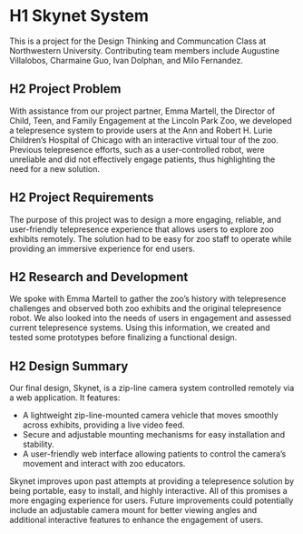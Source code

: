 # H1 Skynet System
This is a project for the Design Thinking and Communcation Class at Northwestern University. Contributing team members include Augustine Villalobos, Charmaine Guo, Ivan Dolphan, and Milo Fernandez. 

## H2 Project Problem
With assistance from our project partner, Emma Martell, the Director of Child, Teen, and Family Engagement at the Lincoln Park Zoo, we developed a telepresence system to provide users at the Ann and Robert H. Lurie Children’s Hospital of Chicago with an interactive virtual tour of the zoo. Previous telepresence efforts, such as a user-controlled robot, were unreliable and did not effectively engage patients, thus highlighting the need for a new solution.

## H2 Project Requirements
The purpose of this project was to design a more engaging, reliable, and user-friendly telepresence experience that allows users to explore zoo exhibits remotely. The solution had to be easy for zoo staff to operate while providing an immersive experience for end users.

## H2 Research and Development
We spoke with Emma Martell to gather the zoo’s history with telepresence challenges and observed both zoo exhibits and the original telepresence robot. We also looked into the needs of users in engagement and assessed current telepresence systems. Using this information, we created and tested some prototypes before finalizing a functional design.

## H2 Design Summary
Our final design, Skynet, is a zip-line camera system controlled remotely via a web application. It features:
- A lightweight zip-line-mounted camera vehicle that moves smoothly across exhibits, providing a live video feed.
- Secure and adjustable mounting mechanisms for easy installation and stability.
- A user-friendly web interface allowing patients to control the camera’s movement and interact with zoo educators.

Skynet improves upon past attempts at providing a telepresence solution by being portable, easy to install, and highly interactive. All of this promises a more engaging experience for users. Future improvements could potentially include an adjustable camera mount for better viewing angles and additional interactive features to enhance the engagement of users.
